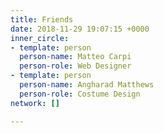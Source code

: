 ```yaml
---
title: Friends
date: 2018-11-29 19:07:15 +0000
inner_circle:
- template: person
  person-name: Matteo Carpi
  person-role: Web Designer
- template: person
  person-name: Angharad Matthews
  person-role: Costume Design
network: []

---
```

